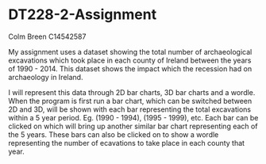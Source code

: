 # DT228-2-Assignment
Colm Breen
C14542587

My assignment uses a dataset showing the total number of archaeological 
excavations which took place in each county of Ireland between the years of 1990 - 2014.
This dataset shows the impact which the recession had on archaeology in Ireland.

I will represent this data through 2D bar charts, 3D bar charts and a wordle.
When the program is first run a bar chart, which can be switched between 2D and 3D,
will be shown with each bar representing the total excavations within a 5 year period.
Eg. (1990 - 1994), (1995 - 1999), etc. Each bar can be clicked on which will bring up
another similar bar chart representing each of the 5 years. These bars can also be clicked
on to show a wordle representing the number of ecavations to take place in each county that year.  


